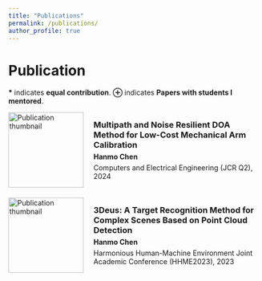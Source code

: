 ```yaml
---
title: "Publications"
permalink: /publications/
author_profile: true
---
```


# Publication

<b>*</b> indicates <b>equal contribution</b>. <b>⊕</b> indicates <b>Papers with students I mentored</b>.
<div style="display: flex; align-items: center; margin-bottom: 20px;">
<img src="[MISSING: image URL]" alt="Publication thumbnail" style="width: 150px; margin-right: 20px;">
<div>
<a href="[MISSING: paper link]" style="text-decoration: none; color: inherit;">
<h3 style="margin-top: 0; margin-bottom: 5px;"><b>Multipath and Noise Resilient DOA Method for Low-Cost Mechanical Arm Calibration</b></h3>
</a>
<p style="margin-top: 0; margin-bottom: 5px;"><b>Hanmo Chen</b></p>
<p style="margin-top: 0; margin-bottom: 0;">Computers and Electrical Engineering (JCR Q2), 2024</p>
</div>
</div>
<div style="display: flex; align-items: center; margin-bottom: 20px;">
<img src="[MISSING: image URL]" alt="Publication thumbnail" style="width: 150px; margin-right: 20px;">
<div>
<a href="[MISSING: paper link]" style="text-decoration: none; color: inherit;">
<h3 style="margin-top: 0; margin-bottom: 5px;"><b>3Deus: A Target Recognition Method for Complex Scenes Based on Point Cloud Detection</b></h3>
</a>
<p style="margin-top: 0; margin-bottom: 5px;"><b>Hanmo Chen</b></p>
<p style="margin-top: 0; margin-bottom: 0;">Harmonious Human-Machine Environment Joint Academic Conference (HHME2023), 2023</p>
</div>
</div>
